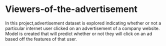 # Viewers-of-the-advertisement
In this project,advertisement dataset is explored indicating whether or not a particular internet user clicked on an advertisement of a company website. Model is created that will predict whether or not they will click on an ad based off the features of that user.
